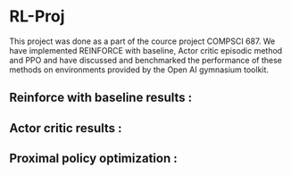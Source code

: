 # RL-Proj

This project was done as a part of the cource project COMPSCI 687. We have implemented REINFORCE with baseline, Actor critic episodic method and PPO and have discussed and benchmarked the performance of these methods on environments provided by the Open AI gymnasium toolkit. 


## Reinforce with baseline results : 


## Actor critic results : 


## Proximal policy optimization : 




